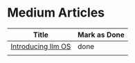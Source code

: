 
# Medium Articles

| Title | Mark as Done |
|-------|--------------|
| [Introducing llm OS](https://medium.com/@honeyricky1m3/introducing-llm-os-unlocking-the-power-of-large-language-models-as-operating-systems-54274d0d8474?source=list-8fdfc8e98fc2--------23-------5e4ff19bb245---------------------)      | done             |
|       |              |